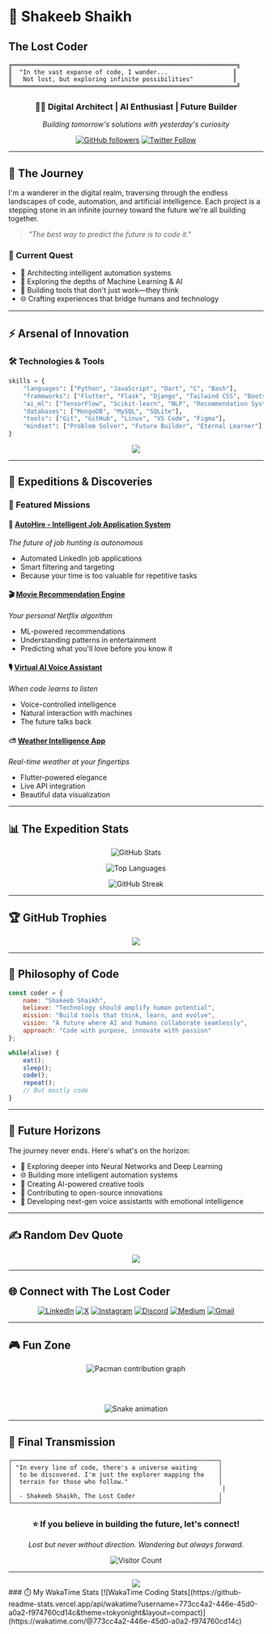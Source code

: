 # 🌌 Shakeeb Shaikh
## The Lost Coder

```ascii
╔══════════════════════════════════════════════════════════════╗
║  "In the vast expanse of code, I wander...                  ║
║   Not lost, but exploring infinite possibilities"           ║
╚══════════════════════════════════════════════════════════════╝
```

<div align="center">
  
### 👨‍💻 Digital Architect | AI Enthusiast | Future Builder
*Building tomorrow's solutions with yesterday's curiosity*

[![GitHub followers](https://img.shields.io/github/followers/ShakeebSk?style=social)](https://github.com/ShakeebSk)
[![Twitter Follow](https://img.shields.io/twitter/follow/Sk_Shakeeb_14?style=social)](https://x.com/Sk_Shakeeb_14)

</div>

---

## 🔮 The Journey

I'm a wanderer in the digital realm, traversing through the endless landscapes of code, automation, and artificial intelligence. Each project is a stepping stone in an infinite journey toward the future we're all building together.

> *"The best way to predict the future is to code it."*

### 🎯 Current Quest
- 🤖 Architecting intelligent automation systems
- 🧠 Exploring the depths of Machine Learning & AI
- 🚀 Building tools that don't just work—they think
- 🌐 Crafting experiences that bridge humans and technology

---

## ⚡ Arsenal of Innovation

### 🛠️ Technologies & Tools

```python
skills = {
    "languages": ["Python", "JavaScript", "Dart", "C", "Bash"],
    "frameworks": ["Flutter", "Flask", "Django", "Tailwind CSS", "Bootstrap"],
    "ai_ml": ["TensorFlow", "Scikit-learn", "NLP", "Recommendation Systems"],
    "databases": ["MongoDB", "MySQL", "SQLite"],
    "tools": ["Git", "GitHub", "Linux", "VS Code", "Figma"],
    "mindset": ["Problem Solver", "Future Builder", "Eternal Learner"]
}
```

<div align="center">

<img src="https://skillicons.dev/icons?i=py,js,flutter,dart,tailwind,flask,django,html,css,bootstrap,sqlite,mysql,mongodb,git,github,bash,c,linux,vscode,figma" />

</div>

---

## 🚀 Expeditions & Discoveries

### 🎯 Featured Missions

#### 🤝 [AutoHire - Intelligent Job Application System](https://github.com/ShakeebSk/AutoHire-Intelligent-Job-Application-System)
*The future of job hunting is autonomous*
- Automated LinkedIn job applications
- Smart filtering and targeting
- Because your time is too valuable for repetitive tasks

#### 🎬 [Movie Recommendation Engine](https://github.com/ShakeebSk/Movie-Recommendation-System)
*Your personal Netflix algorithm*
- ML-powered recommendations
- Understanding patterns in entertainment
- Predicting what you'll love before you know it

#### 🎙️ [Virtual AI Voice Assistant](https://github.com/ShakeebSk/Virtual-AI-Voice-Assistant)
*When code learns to listen*
- Voice-controlled intelligence
- Natural interaction with machines
- The future talks back

#### ⛅ [Weather Intelligence App](https://github.com/ShakeebSk/Simple-Weather-App)
*Real-time weather at your fingertips*
- Flutter-powered elegance
- Live API integration
- Beautiful data visualization

---

## 📊 The Expedition Stats

<div align="center">

![GitHub Stats](https://github-readme-stats.vercel.app/api?username=ShakeebSk&show_icons=true&theme=radical&hide_border=true&bg_color=0D1117&title_color=FF6FD8&icon_color=FF6FD8&text_color=FFFFFF&count_private=true&include_all_commits=true)

![Top Languages](https://github-readme-stats.vercel.app/api/top-langs/?username=ShakeebSk&layout=compact&theme=radical&hide_border=true&bg_color=0D1117&title_color=FF6FD8&text_color=FFFFFF)

![GitHub Streak](https://github-readme-streak-stats.herokuapp.com/?user=ShakeebSk&theme=radical&hide_border=true&background=0D1117&ring=FF6FD8&fire=FF6FD8&currStreakLabel=FF6FD8)

</div>

---

## 🏆 GitHub Trophies

<div align="center">
  <img src="https://github-profile-trophy.vercel.app/?username=ShakeebSk&theme=radical&no-bg=false&no-frame=false&margin-w=10" />
</div>

---

## 🌟 Philosophy of Code

```javascript
const coder = {
    name: "Shakeeb Shaikh",
    believe: "Technology should amplify human potential",
    mission: "Build tools that think, learn, and evolve",
    vision: "A future where AI and humans collaborate seamlessly",
    approach: "Code with purpose, innovate with passion"
};

while(alive) {
    eat();
    sleep();
    code();
    repeat();
    // But mostly code
}
```

---

## 🔭 Future Horizons

The journey never ends. Here's what's on the horizon:

- 🧬 Exploring deeper into Neural Networks and Deep Learning
- 🌐 Building more intelligent automation systems
- 🎨 Creating AI-powered creative tools
- 🚀 Contributing to open-source innovations
- 🤖 Developing next-gen voice assistants with emotional intelligence

---

## ✍️ Random Dev Quote

<div align="center">
  <img src="https://quotes-github-readme.vercel.app/api?type=horizontal&theme=radical" />
</div>

---

## 🌐 Connect with The Lost Coder

<div align="center">

[![LinkedIn](https://img.shields.io/badge/LinkedIn-%230077B5.svg?logo=linkedin&logoColor=white&style=for-the-badge)](https://www.linkedin.com/in/shakeeb-shaikh-02b32b282/)
[![X](https://img.shields.io/badge/X-black.svg?logo=X&logoColor=white&style=for-the-badge)](https://x.com/Sk_Shakeeb_14)
[![Instagram](https://img.shields.io/badge/Instagram-%23E4405F.svg?logo=instagram&logoColor=white&style=for-the-badge)](https://www.instagram.com/shakeeb_sk.14/)
[![Discord](https://img.shields.io/badge/Discord-%237289DA.svg?logo=discord&logoColor=white&style=for-the-badge)](https://discord.com/users/1403434612184842321)
[![Medium](https://img.shields.io/badge/Medium-12100E?logo=medium&logoColor=white&style=for-the-badge)](https://medium.com/@eren.85yeager)
[![Gmail](https://img.shields.io/badge/Gmail-D14836?logo=gmail&logoColor=white&style=for-the-badge)](mailto:shakeeb.sk14@gmail.com)

</div>

---

## 🎮 Fun Zone

<div align="center">
  <picture>
    <source media="(prefers-color-scheme: dark)" srcset="https://raw.githubusercontent.com/ShakeebSk/ShakeebSk/output/pacman-contribution-graph-dark.svg">
    <source media="(prefers-color-scheme: light)" srcset="https://raw.githubusercontent.com/ShakeebSk/ShakeebSk/output/pacman-contribution-graph.svg">
    <img alt="Pacman contribution graph" src="https://raw.githubusercontent.com/ShakeebSk/ShakeebSk/output/pacman-contribution-graph.svg">
  </picture>

  <br/><br/>

  <img src="https://raw.githubusercontent.com/ShakeebSk/ShakeebSk/output/snake.svg" alt="Snake animation" />
</div>

---

## 💭 Final Transmission

```
┌─────────────────────────────────────────────────────────┐
│ "In every line of code, there's a universe waiting      │
│  to be discovered. I'm just the explorer mapping the    │
│  terrain for those who follow."                         │
│                                                          │
│  - Shakeeb Shaikh, The Lost Coder                       │
└─────────────────────────────────────────────────────────┘
```

<div align="center">

### ⭐ If you believe in building the future, let's connect!

*Lost but never without direction. Wandering but always forward.*

![Visitor Count](https://visitcount.itsvg.in/api?id=ShakeebSk&icon=0&color=12)

</div>

---

<div align="center">
  <img src="https://capsule-render.vercel.app/api?type=waving&color=gradient&customColorList=6,11,20&height=100&section=footer&text=Keep%20Building%20The%20Future&fontSize=20&fontColor=fff&animation=twinkling"/>
</div>
<div>
  ### ⏱️ My WakaTime Stats  
[![WakaTime Coding Stats](https://github-readme-stats.vercel.app/api/wakatime?username=773cc4a2-446e-45d0-a0a2-f974760cd14c&theme=tokyonight&layout=compact)](https://wakatime.com/@773cc4a2-446e-45d0-a0a2-f974760cd14c)


</div>


